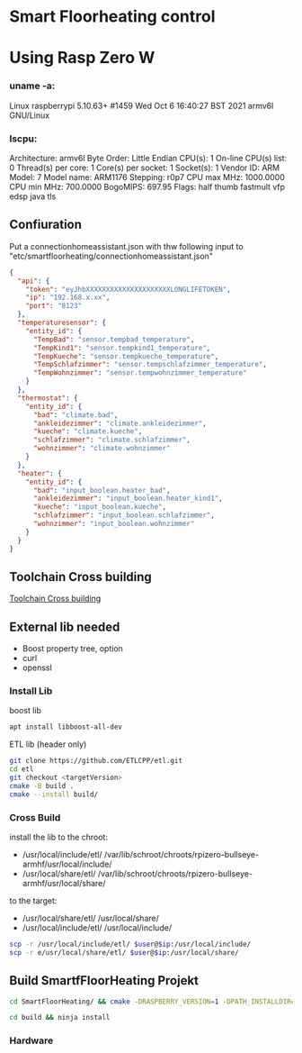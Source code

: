 # Smart Floorheating control

# Using Rasp Zero W

### uname -a:

Linux raspberrypi 5.10.63+ #1459 Wed Oct 6 16:40:27 BST 2021 armv6l GNU/Linux

### lscpu: 

Architecture:        armv6l
Byte Order:          Little Endian
CPU(s):              1
On-line CPU(s) list: 0
Thread(s) per core:  1
Core(s) per socket:  1
Socket(s):           1
Vendor ID:           ARM
Model:               7
Model name:          ARM1176
Stepping:            r0p7
CPU max MHz:         1000.0000
CPU min MHz:         700.0000
BogoMIPS:            697.95
Flags:               half thumb fastmult vfp edsp java tls


## Confiuration

Put a connectionhomeassistant.json with thw following input to "etc/smartfloorheating/connectionhomeassistant.json"

```JSON
{
  "api": {
    "token": "eyJhbXXXXXXXXXXXXXXXXXXXXXLONGLIFETOKEN",
    "ip": "192.168.x.xx",
    "port": "8123"
  },
  "temperaturesensor": {
    "entity_id": {
      "TempBad": "sensor.tempbad_temperature",
      "TempKind1": "sensor.tempkind1_temperature",
      "TempKueche": "sensor.tempkueche_temperature",
      "TempSchlafzimmer": "sensor.tempschlafzimmer_temperature",
      "TempWohnzimmer": "sensor.tempwohnzimmer_temperature"
    }
  },
  "thermostat": {
    "entity_id": {
      "bad": "climate.bad",
      "ankleidezimmer": "climate.ankleidezimmer",
      "kueche": "climate.kueche",
      "schlafzimmer": "climate.schlafzimmer",
      "wohnzimmer": "climate.wohnzimmer"
    }
  },
  "heater": {
    "entity_id": {
      "bad": "input_boolean.heater_bad",
      "ankleidezimmer": "input_boolean.heater_kind1",
      "kueche": "input_boolean.kueche",
      "schlafzimmer": "input_boolean.schlafzimmer",
      "wohnzimmer": "input_boolean.wohnzimmer"
    }
  }
}
```

## Toolchain Cross building

[Toolchain Cross building](https://github.com/tttapa/docker-arm-cross-toolchain)

## External lib needed

- Boost property tree, option
- curl
- openssl

### Install Lib

boost lib

```bash
apt install libboost-all-dev
```

ETL lib (header only)

```bash
git clone https://github.com/ETLCPP/etl.git
cd etl
git checkout <targetVersion>
cmake -B build .
cmake --install build/
```

### Cross Build

install the lib to the chroot:

- /usr/local/include/etl/ /var/lib/schroot/chroots/rpizero-bullseye-armhf/usr/local/include/
- /usr/local/share/etl/ /var/lib/schroot/chroots/rpizero-bullseye-armhf/usr/local/share/

to the target:

- /usr/local/share/etl/ /usr/local/share/
- /usr/local/include/etl/ /usr/local/include/

```bash
scp -r /usr/local/include/etl/ $user@$ip:/usr/local/include/
scp -r e/usr/local/share/etl/ $user@$ip:/usr/local/share/
```

## Build SmartfFloorHeating Projekt

```bash
cd SmartFloorHeating/ && cmake -DRASPBERRY_VERSION=1 -DPATH_INSTALLDIR=build -DCMAKE_BUILD_TYPE=Debug -DIPTARGET=<YOUR__DEVICE_IP> -DUSER=<YOUR_DEVICE_USER> -DCMAKE_TOOLCHAIN_FILE=cmake/crossarmv6l.cmake -DCMAKE_INSTALL_PREFIX=build -S . -B build -G Ninja 
```

```bash
cd build && ninja install
```

### Hardware
